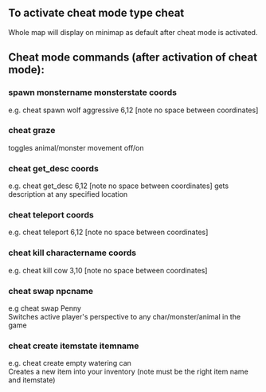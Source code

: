 ## To activate cheat mode type cheat
Whole map will display on minimap as default after cheat mode is activated.

## Cheat mode commands (after activation of cheat mode):

### spawn monstername monsterstate coords 
e.g. cheat spawn wolf aggressive 6,12 [note no space between coordinates]

### cheat graze 
toggles animal/monster movement off/on

### cheat get_desc coords
e.g. cheat get_desc 6,12 [note no space between coordinates]
gets description at any specified location

### cheat teleport coords
e.g. cheat teleport 6,12 [note no space between coordinates]

### cheat kill charactername coords
e.g. cheat kill cow 3,10 [note no space between coordinates]

### cheat swap npcname
e.g cheat swap Penny <br>
Switches active player's perspective to any char/monster/animal in the game

### cheat create itemstate itemname
e.g. cheat create empty watering can <br>
Creates a new item into your inventory (note must be the right item name and itemstate)